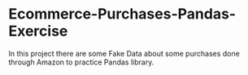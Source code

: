 # Ecommerce-Purchases-Pandas-Exercise
In this project there are some Fake Data about some purchases done through Amazon to practice Pandas library. 
